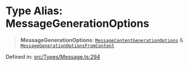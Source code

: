 # Type Alias: MessageGenerationOptions

> **MessageGenerationOptions**: [`MessageContentGenerationOptions`](MessageContentGenerationOptions.md) & [`MessageGenerationOptionsFromContent`](MessageGenerationOptionsFromContent.md)

Defined in: [src/Types/Message.ts:294](https://github.com/Fokusdotid/Baileys/blob/eb819228f591f9a29a091aefc3a8c91a38d77089/src/Types/Message.ts#L294)
